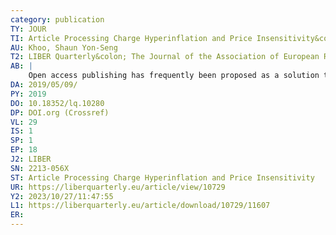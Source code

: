 ```yaml
---
category: publication
TY: JOUR
TI: Article Processing Charge Hyperinflation and Price Insensitivity&colon; An Open Access Sequel to the Serials Crisis
AU: Khoo, Shaun Yon-Seng
T2: LIBER Quarterly&colon; The Journal of the Association of European Research Libraries
AB: |
    Open access publishing has frequently been proposed as a solution to the serials crisis, which involved unsustainable budgetary pressures on libraries due to hyperinflation of subscription costs. The majority of open access articles are published in a minority of journals that levy article processing charges (APCs) paid by authors or their institutions upon acceptance. Increases in APCs is proceeding at a rate three times that which would be expected if APCs were indexed according to inflation. As increasingly ambitious funder mandates are proposed, such as Plan S, it is important to evaluate whether authors show signs of price sensitivity in journal selection by avoiding journals that introduce or increase their APCs. Examining journals that introduced an APC 4-5 years after launch or when flipping from a subscription model to immediate open access model showed no evidence that APC introduction reduced article volumes. Multilevel modelling of APC sensitivity across 319 journals published by the four largest APC-funded dedicated commercial open access publishers (BMC, Frontiers, MDPI, and Hindawi) revealed that from 2012 to 2018 higher APCs were actually associated with increased article volumes. These findings indicate that APC hyperinflation is not suppressed through market competition and author choice. Instead, demand for scholarly journal publications may be more similar to demand for necessities, or even prestige goods, which will support APC hyperinflation to the detriment of researchers, institutions, and funders.
DA: 2019/05/09/
PY: 2019
DO: 10.18352/lq.10280
DP: DOI.org (Crossref)
VL: 29
IS: 1
SP: 1
EP: 18
J2: LIBER
SN: 2213-056X
ST: Article Processing Charge Hyperinflation and Price Insensitivity
UR: https://liberquarterly.eu/article/view/10729
Y2: 2023/10/27/11:47:55
L1: https://liberquarterly.eu/article/download/10729/11607
ER: 
---
```


